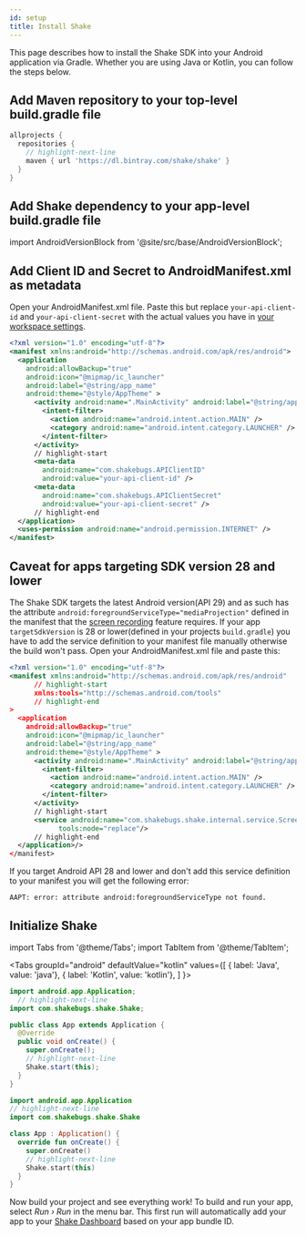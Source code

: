 ```yaml
---
id: setup
title: Install Shake
---
```

This page describes how to install the Shake SDK into your Android application via Gradle.
Whether you are using Java or Kotlin, you can follow the steps below.

## Add Maven repository to your top-level build.gradle file
```groovy title="build.gradle"
allprojects {
  repositories {
    // highlight-next-line
    maven { url 'https://dl.bintray.com/shake/shake' }
  }
}
```

## Add Shake dependency to your app-level build.gradle file
import AndroidVersionBlock from '@site/src/base/AndroidVersionBlock';

<AndroidVersionBlock></AndroidVersionBlock>

## Add Client ID and Secret to AndroidManifest.xml as metadata
Open your AndroidManifest.xml file. Paste this but replace `your-api-client-id` and
`your-api-client-secret` with the actual values you have in [your workspace settings](https://app.shakebugs.com/settings/workspace#general).

```xml title="AndroidManifest.xml"
<?xml version="1.0" encoding="utf-8"?>
<manifest xmlns:android="http://schemas.android.com/apk/res/android">
  <application
    android:allowBackup="true"
    android:icon="@mipmap/ic_launcher"
    android:label="@string/app_name"
    android:theme="@style/AppTheme" >
      <activity android:name=".MainActivity" android:label="@string/app_name" >
        <intent-filter>
          <action android:name="android.intent.action.MAIN" />
          <category android:name="android.intent.category.LAUNCHER" />
        </intent-filter>
      </activity>
      // highlight-start
      <meta-data
        android:name="com.shakebugs.APIClientID"
        android:value="your-api-client-id" />
      <meta-data
        android:name="com.shakebugs.APIClientSecret"
        android:value="your-api-client-secret" />
      // highlight-end
  </application>
  <uses-permission android:name="android.permission.INTERNET" />
</manifest>
```

## Caveat for apps targeting SDK version 28 and lower
The Shake SDK targets the latest Android version(API 29) and as such has the attribute `android:foregroundServiceType="mediaProjection"` defined in the manifest that the [screen recording](/android/screen-recording.md) feature requires. If your app `targetSdkVersion` is 28 or lower(defined in your projects `build.gradle`) you have to add the service definition to your manifest file manually otherwise the build won't pass. Open your AndroidManifest.xml file and paste this:

```xml title="AndroidManifest.xml"
<?xml version="1.0" encoding="utf-8"?>
<manifest xmlns:android="http://schemas.android.com/apk/res/android"
      // highlight-start
      xmlns:tools="http://schemas.android.com/tools"
      // highlight-end
>
  <application
    android:allowBackup="true"
    android:icon="@mipmap/ic_launcher"
    android:label="@string/app_name"
    android:theme="@style/AppTheme" >
      <activity android:name=".MainActivity" android:label="@string/app_name" >
        <intent-filter>
          <action android:name="android.intent.action.MAIN" />
          <category android:name="android.intent.category.LAUNCHER" />
        </intent-filter>
      </activity>
      // highlight-start
      <service android:name="com.shakebugs.shake.internal.service.ScreenRecordingService"
            tools:node="replace"/>
      // highlight-end
  </application>/>
</manifest>
```

If you target Android API 28 and lower and don't add this service definition to your manifest you will get the following error:

```
AAPT: error: attribute android:foregroundServiceType not found.
```

## Initialize Shake
import Tabs from '@theme/Tabs';
import TabItem from '@theme/TabItem';

<Tabs
  groupId="android"
  defaultValue="kotlin"
  values={[
    { label: 'Java', value: 'java'},
    { label: 'Kotlin', value: 'kotlin'},
  ]
}>

<TabItem value="java">

```java title="App.java"
import android.app.Application;
  // highlight-next-line
import com.shakebugs.shake.Shake;

public class App extends Application {
  @Override
  public void onCreate() {
    super.onCreate();
    // highlight-next-line
    Shake.start(this);
  }
}
```

</TabItem>

<TabItem value="kotlin">

```kotlin title="App.kt"
import android.app.Application
// highlight-next-line
import com.shakebugs.shake.Shake

class App : Application() {
  override fun onCreate() {
    super.onCreate()
    // highlight-next-line
    Shake.start(this)
  }
}
```

</TabItem>
</Tabs>

Now build your project and see everything work! To build and run your
app, select *Run › Run* in the menu bar. This first run will automatically
add your app to your [Shake Dashboard](https://app.shakebugs.com/) based on your app bundle ID.
